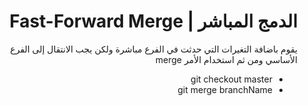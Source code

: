 <div dir = rtl > 
  
 <h1>  الدمج المباشر | Fast-Forward Merge </h1> 

<p>

‏يقوم باضافة التغيرات ‏التي حدثت في الفرع مباشرة ولكن يجب الانتقال إلى الفرع الأساسي ومن ثم استخدام الأمر merge


</p>
  
  
<ul>
  <li> git checkout master</li>
  <li> git merge branchName  </li>
</ul>


   


  </dir >
